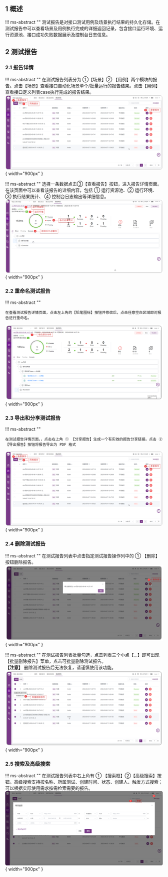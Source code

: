  
## 1 概述
!!! ms-abstract "" 
    测试报告是对接口测试用例及场景执行结果的持久化存储。在测试报告中可以查看场景及用例执行完成的详细返回记录，包含接口运行环境、运行资源池、接口成功失败数据展示及控制台日志信息。

## 2 测试报告
### 2.1 报告详情
!!! ms-abstract "" 
    在测试报告列表分为 ①【场景】② 【用例】两个模块的报告。点击【场景】查看接口自动化场景单个/批量运行的报告结果。点击【用例】查看接口定义列表case执行完成的报告结果。
![!查看测试报告](../../img/api/查看报告1.png){ width="900px" }

!!! ms-abstract "" 
    选择一条数据点击③【查看报告】按钮，进入报告详情页面。在该页面中可以查看该报告的详细内容，包括 ①  运行资源池、② 运行环境、③ 执行结果统计、 ④ 控制台日志输出等详细信息。
![!查看测试报告](../../img/api/查看报告详情.png){ width="900px" }
### 2.2 重命名测试报告
!!! ms-abstract "" 
    
    在查看测试报告详情页面，点击左上角的【铅笔图标】按钮并修改后，点击任意空白区域即对报告进行重命名。
![!重命名测试报告](../../img/api/修改报告名称.png){ width="900px" }

### 2.3 导出和分享测试报告
!!! ms-abstract "" 
   
    在测试报告详情页面，，点击右上角 ① 【分享报告】生成一个有实效的报告分享链接。点击 ②【导出报告】按钮将报告导出为 PDF 格式
![!导出测试报告](../../img/api/分享导出报告.png){ width="900px" }
### 2.4 删除测试报告
!!! ms-abstract "" 
    在测试报告列表中点击指定测试报告操作列中的 ① 【删除】按钮删除报告。
![!删除测试报告](../../img/api/删除报告.png){ width="900px" }

!!! ms-abstract "" 
    在测试报告列表批量勾选，点击列表三个小点【...】即可出现【批量删除报告】菜单，点击可批量删除测试报告。<br />
    **【注意】** 删除测试报告后无法恢复，请谨慎使用该功能。
![!接口测试首页](../../img/api/%E6%89%B9%E9%87%8F%E5%88%A0%E9%99%A4%E6%8A%A5%E5%91%8A.png){ width="900px" }
### 2.5 搜索及高级搜索
!!! ms-abstract "" 
    在测试报告列表中右上角有 ① 【搜索框】②【高级搜索】按钮。高级搜索支持按名称、所属测试、创建时间、状态、创建人、触发方式搜索；可以根据实际使用需求按需检索需要的报告。
![!删除测试报告](../../img/api/搜索报告.png){ width="900px" }